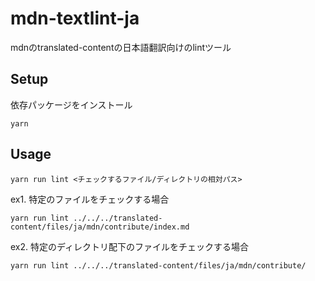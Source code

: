 # mdn-textlint-ja

mdnのtranslated-contentの日本語翻訳向けのlintツール

## Setup

依存パッケージをインストール

```
yarn
```

## Usage

```
yarn run lint <チェックするファイル/ディレクトリの相対パス>
```

ex1. 特定のファイルをチェックする場合

```
yarn run lint ../../../translated-content/files/ja/mdn/contribute/index.md
```

ex2. 特定のディレクトリ配下のファイルをチェックする場合

```
yarn run lint ../../../translated-content/files/ja/mdn/contribute/
```
